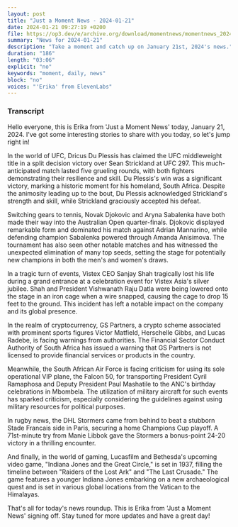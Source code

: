 ```yaml
---
layout: post
title: "Just a Moment News - 2024-01-21"
date: 2024-01-21 09:27:19 +0200
file: https://op3.dev/e/archive.org/download/momentnews/momentnews_2024-01-21.mp3
summary: "News for 2024-01-21"
description: "Take a moment and catch up on January 21st, 2024's news."
duration: "186"
length: "03:06"
explicit: "no"
keywords: "moment, daily, news"
block: "no"
voices: "'Erika' from ElevenLabs"
---
```


### Transcript

Hello everyone, this is Erika from 'Just a Moment News' today, January 21, 2024. I've got some interesting stories to share with you today, so let's jump right in!

In the world of UFC, Dricus Du Plessis has claimed the UFC middleweight title in a split decision victory over Sean Strickland at UFC 297. This much-anticipated match lasted five grueling rounds, with both fighters demonstrating their resilience and skill. Du Plessis's win was a significant victory, marking a historic moment for his homeland, South Africa. Despite the animosity leading up to the bout, Du Plessis acknowledged Strickland's strength and skill, while Strickland graciously accepted his defeat.

Switching gears to tennis, Novak Djokovic and Aryna Sabalenka have both made their way into the Australian Open quarter-finals. Djokovic displayed remarkable form and dominated his match against Adrian Mannarino, while defending champion Sabalenka powered through Amanda Anisimova. The tournament has also seen other notable matches and has witnessed the unexpected elimination of many top seeds, setting the stage for potentially new champions in both the men's and women's draws.

In a tragic turn of events, Vistex CEO Sanjay Shah tragically lost his life during a grand entrance at a celebration event for Vistex Asia's silver jubilee. Shah and President Vishwanath Raju Datla were being lowered onto the stage in an iron cage when a wire snapped, causing the cage to drop 15 feet to the ground. This incident has left a notable impact on the company and its global presence.

In the realm of cryptocurrency, GS Partners, a crypto scheme associated with prominent sports figures Victor Matfield, Herschelle Gibbs, and Lucas Radebe, is facing warnings from authorities. The Financial Sector Conduct Authority of South Africa has issued a warning that GS Partners is not licensed to provide financial services or products in the country.

Meanwhile, the South African Air Force is facing criticism for using its sole operational VIP plane, the Falcon 50, for transporting President Cyril Ramaphosa and Deputy President Paul Mashatile to the ANC's birthday celebrations in Mbombela. The utilization of military aircraft for such events has sparked criticism, especially considering the guidelines against using military resources for political purposes.

In rugby news, the DHL Stormers came from behind to beat a stubborn Stade Francais side in Paris, securing a home Champions Cup playoff. A 71st-minute try from Manie Libbok gave the Stormers a bonus-point 24-20 victory in a thrilling encounter.

And finally, in the world of gaming, Lucasfilm and Bethesda's upcoming video game, "Indiana Jones and the Great Circle," is set in 1937, filling the timeline between "Raiders of the Lost Ark" and "The Last Crusade." The game features a younger Indiana Jones embarking on a new archaeological quest and is set in various global locations from the Vatican to the Himalayas.

That's all for today's news roundup. This is Erika from 'Just a Moment News' signing off. Stay tuned for more updates and have a great day!
